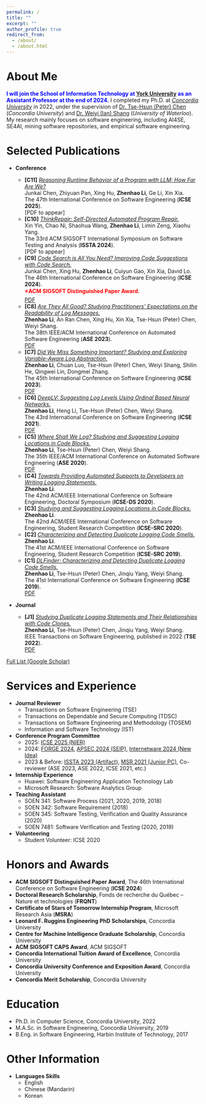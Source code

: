 ```yaml
---
permalink: /
title: ""
excerpt: ""
author_profile: true
redirect_from: 
  - /about/
  - /about.html
---
```



<span class='anchor' id='about-me'></span>

About Me
======
<span style="color:blue">**I will join the School of Information Technology at [York University](https://www.yorku.ca/) as an Assistant Professor at the end of 2024.**</span> I completed my Ph.D. at [_Concordia University_](https://www.concordia.ca/) in 2022, under the supervision of [Dr. Tse-Hsun (Peter) Chen](https://petertsehsun.github.io/) (_Concordia University_) and [Dr. Weiyi (Ian) Shang](https://ece.uwaterloo.ca/~wshang/) (_University of Waterloo_). My research mainly focuses on software engineering, including AI4SE, SE4AI, mining software repositories, and empirical software engineering. 

<span class='anchor' id='publications'></span>

Selected Publications
======
* **Conference**
  * **[C11]** <ins>*Reasoning Runtime Behavior of a Program with LLM: How Far Are We?*</ins>\
  Junkai Chen, Zhiyuan Pan, Xing Hu, **Zhenhao Li**, Ge Li, Xin Xia.\
  The 47th International Conference on Software Engineering (**ICSE 2025**).\
  [PDF to appear]
  * **[C10]** <ins>*ThinkRepair: Self-Directed Automated Program Repair.*</ins>\
  Xin Yin, Chao Ni, Shaohua Wang, **Zhenhao Li**, Limin Zeng, Xiaohu Yang.\
  The 33rd ACM SIGSOFT International Symposium on Software Testing and Analysis (**ISSTA 2024**).\
  [PDF to appear]
  * **[C9]** <ins>*Code Search is All You Need? Improving Code Suggestions with Code Search.*</ins>\
  Junkai Chen, Xing Hu, **Zhenhao Li**, Cuiyun Gao, Xin Xia, David Lo.\
  The 46th International Conference on Software Engineering (**ICSE 2024**).\
  <span style="color:red">**⭐ACM SIGSOFT Distinguished Paper Award.**</span> \
  [PDF](https://ginolzh.github.io/papers/ICSE2024_Code_Suggestion.pdf)
  * **[C8]** <ins>*Are They All Good? Studying Practitioners' Expectations on the Readability of Log Messages.*</ins>\
  **Zhenhao Li**, An Ran Chen, Xing Hu, Xin Xia, Tse-Hsun (Peter) Chen, Weiyi Shang.\
  The 38th IEEE/ACM International Conference on Automated Software Engineering (**ASE 2023**).\
  [PDF](https://ginolzh.github.io/papers/ASE2023_Log_Message_Readability.pdf)
  * **[C7]** <ins>*Did We Miss Something Important? Studying and Exploring Variable-Aware Log Abstraction.*</ins>\
  **Zhenhao Li**, Chuan Luo, Tse-Hsun (Peter) Chen, Weiyi Shang, Shilin He, Qingwei Lin, Dongmei Zhang.\
  The 45th International Conference on Software Engineering (**ICSE 2023**).\
  [PDF](https://ginolzh.github.io/papers/ICSE2023_Log_Var_Aware_.pdf)
  * **[C6]** <ins>*DeepLV: Suggesting Log Levels Using Ordinal Based Neural Networks.*</ins>\
  **Zhenhao Li**, Heng Li, Tse-Hsun (Peter) Chen, Weiyi Shang.\
  The 43rd International Conference on Software Engineering (**ICSE 2021**).\
  [PDF](https://ginolzh.github.io/papers/ICSE2021_Log_Level.pdf)
  * **[C5]** <ins>*Where Shall We Log? Studying and Suggesting Logging Locations in Code Blocks.*</ins>\
  **Zhenhao Li**, Tse-Hsun (Peter) Chen, Weiyi Shang.\
  The 35th IEEE/ACM International Conference on Automated Software Engineering (**ASE 2020**).\
  [PDF](https://ginolzh.github.io/papers/ASE2020_Where_to_Log.pdf)
  * **[C4]** <ins>*Towards Providing Automated Supports to Developers on Writing Logging Statements.*</ins>\
  **Zhenhao Li**.\
  The 42nd ACM/IEEE International Conference on Software Engineering, Doctoral Symposium (**ICSE-DS 2020**).
  * **[C3]** <ins>*Studying and Suggesting Logging Locations in Code Blocks.*</ins>\
  **Zhenhao Li**.\
  The 42nd ACM/IEEE International Conference on Software Engineering, Student Research Competition (**ICSE-SRC 2020**).
  * **[C2]** <ins>*Characterizing and Detecting Duplicate Logging Code Smells.*</ins>\
  **Zhenhao Li**.\
  The 41st ACM/IEEE International Conference on Software Engineering, Student Research Competition (**ICSE-SRC 2019**).
  * **[C1]** <ins>*DLFinder: Characterizing and Detecting Duplicate Logging Code Smells.*</ins>\
  **Zhenhao Li**, Tse-Hsun (Peter) Chen, Jinqiu Yang, Weiyi Shang.\
  The 41st International Conference on Software Engineering (**ICSE 2019**).\
  [PDF](https://ginolzh.github.io/papers/ICSE2019_Dup_Log.pdf)

* **Journal**
  * **[J1]** <ins>*Studying Duplicate Logging Statements and Their Relationships with Code Clones.*</ins>\
  **Zhenhao Li**, Tse-Hsun (Peter) Chen, Jinqiu Yang, Weiyi Shang.\
  IEEE Transactions on Software Engineering, published in 2022 (**TSE 2022**).\
  [PDF](https://ginolzh.github.io/papers/TSE_Duplicate_Log.pdf)



[Full List (Google Scholar)](https://scholar.google.com/citations?hl=zh-CN&user=StfHC9AAAAAJ)


<span class='anchor' id='services'></span>

Services and Experience
======
* **Journal Reviewer**
  * Transactions on Software Engineering (TSE)
  * Transactions on Dependable and Secure Computing (TDSC)
  * Transactions on Software Engineering and Methodology (TOSEM)
  * Information and Software Technology (IST)
* **Conference Program Committee**
  * 2025: [ICSE 2025 (NIER)](https://conf.researchr.org/track/icse-2025/icse-2025-nier)
  * 2024: [FORGE 2024](https://conf.researchr.org/track/forge-2024/forge-2024-papers), [APSEC 2024 (SEIP)](https://conf.researchr.org/track/apsec-2024/apsec-2024-software-engineering-in-practice), [Internetware 2024 (New Idea)](https://conf.researchr.org/track/internetware-2024/internetware-2024-new-idea-track) 
  * 2023 & Before: [ISSTA 2023 (Artifact)](https://conf.researchr.org/track/issta-2023/issta-2023-artifact-evaluation), [MSR 2021 (Junior PC)](https://2021.msrconf.org/committee/msr-2021-shadow-pc-shadow-pc-committee), Co-reviewer (ASE 2023, ASE 2022, ICSE 2021, etc.)
* **Internship Experience**
  * Huawei: Software Engineering Application Technology Lab
  * Microsoft Research: Software Analytics Group
* **Teaching Assistant**
  * SOEN 341: Software Process (2021, 2020, 2019, 2018)
  * SOEN 342: Software Requirement (2018)
  * SOEN 345: Software Testing, Verification and Quality Assurance (2020)
  * SOEN 7481: Software Verification and Testing (2020, 2019)
* **Volunteering**
  * Student Volunteer: ICSE 2020
  

Honors and Awards
======
* **ACM SIGSOFT Distinguished Paper Award**, The 46th International Conference on Software Engineering (**ICSE 2024**)
* **Doctoral Research Scholarship**, Fonds de recherche du Québec – Nature et technologies (**FRQNT**)
* **Certificate of Stars of Tomorrow Internship Program**, Microsoft Research Asia (**MSRA**)
* **Leonard F. Ruggins Engineering PhD Scholarships**, Concordia University
* **Centre for Machine Intelligence Graduate Scholarship**, Concordia University
* **ACM SIGSOFT CAPS Award**, ACM SIGSOFT
* **Concordia International Tuition Award of Excellence**, Concordia University
* **Concordia University Conference and Exposition Award**, Concordia University
* **Concordia Merit Scholarship**, Concordia University

Education
======
* Ph.D. in Computer Science, Concordia University, 2022
* M.A.Sc. in Software Engineering, Concordia University, 2019
* B.Eng. in Software Engineering, Harbin Institute of Technology, 2017

Other Information
======
* **Languages Skills**
  * English
  * Chinese (Mandarin)
  * Korean
